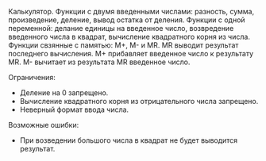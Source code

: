 Калькулятор.
Функции с двумя введенными числами: разность, сумма, произведение, деление, вывод остатка от деления.
Функции с одной переменной: делание единицы на введенное число, возвредение введенного числа в квадрат, вычисление квадратного корня из числа.
Функции свзянные с памятью: M+, M- и MR. MR выводит результат последнего вычисления. M+ прибавляет введенное число к результату MR. M- вычитает из результата MR введенное число.

Ограничения: 
- Деление на 0 запрещено.
- Вычисление квадратного корня из отрицательного числа запрещено.
- Неверный формат ввода числа.

Возможные ошибки:
- При возведении большого числа в квадрат не будет выводится результат.